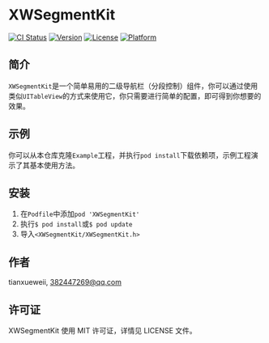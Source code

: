 # XWSegmentKit

[![CI Status](https://img.shields.io/travis/tianxueweii/XWSegmentKit.svg?style=flat)](https://travis-ci.org/tianxueweii/XWSegmentKit)
[![Version](https://img.shields.io/cocoapods/v/XWSegmentKit.svg?style=flat)](https://cocoapods.org/pods/XWSegmentKit)
[![License](https://img.shields.io/cocoapods/l/XWSegmentKit.svg?style=flat)](https://cocoapods.org/pods/XWSegmentKit)
[![Platform](https://img.shields.io/cocoapods/p/XWSegmentKit.svg?style=flat)](https://cocoapods.org/pods/XWSegmentKit)

## 简介

`XWSegmentKit`是一个简单易用的二级导航栏（分段控制）组件，你可以通过使用类似`UITableView`的方式来使用它，你只需要进行简单的配置，即可得到你想要的效果。

## 示例

你可以从本仓库克隆`Example`工程，并执行`pod install`下载依赖项，示例工程演示了其基本使用方法。

## 安装

1. 在`Podfile`中添加`pod 'XWSegmentKit'`
2. 执行`$ pod install`或`$ pod update`
3. 导入`<XWSegmentKit/XWSegmentKit.h>`

## 作者

tianxueweii, 382447269@qq.com

## 许可证

XWSegmentKit 使用 MIT 许可证，详情见 LICENSE 文件。
